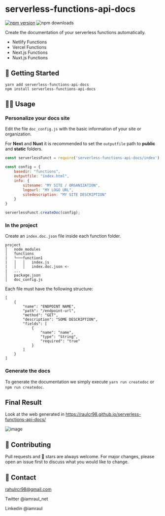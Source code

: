 # serverless-functions-api-docs

[![npm version](https://badge.fury.io/js/serverless-functions-api-docs.svg)](https://badge.fury.io/js/serverless-functions-api-docs)
![npm downloads](https://img.shields.io/npm/dm/serverless-functions-api-docs.svg)

Create the documentation of your serverless functions automatically.

* Netlify Functions
* Vercel Functions
* Next.js Functions
* Nuxt.js Functions

## 🚀 Getting Started

```
yarn add serverless-functions-api-docs
npm install serverless-functions-api-docs
```

## 👩‍💻 Usage

### Personalize your docs site

Edit the file `doc_config.js` with the basic information of your site or organization.

For **Next** and **Nuxt** it is recommended to set the `outputfile` path to **public** and **static** folders.

```javascript
const serverlessFunct = require('serverless-functions-api-docs/index');

const config = {
    basedir: "functions",
    outputfile: "index.html",
    info: {
        sitename: "MY SITE / ORGANIZATION",
        logourl: "MY LOGO URL",
        sitedescription: "MY SITE DESCRIPTION"
    }
}

serverlessFunct.createDoc(config);
```

### In the project

Create an `index.doc.json` file inside each function folder.

```
project
│   node_modules
│   functions
|   └───function1
|   │   │   index.js
|   │   │   index.doc.json <-
|   ...
│   package.json
│   doc_config.js    
```

Each file must have the following structure:

```
[
    {
        "name": "ENDPOINT NAME",
        "path": "/endpoint-url",
        "method": "GET",
        "description": "SOME DESCRIPTION",
        "fields": [
            {
                "name": "name",
                "type": "String",
                "required": "true"
            }
        ]
    }
]
```

### Generate the docs

To generate the documentation we simply execute `yarn run createdoc` or `npm run createdoc`.

## Final Result

Look at the web generated in https://raulcr98.github.io/serverless-functions-api-docs/

![image](https://user-images.githubusercontent.com/32805147/142460481-ab0d5a76-1a51-48c3-b663-0ff0f49ad8fe.png)

## 👏 Contributing

Pull requests and 🌟 stars are always welcome.
For major changes, please open an issue first to discuss what you would like to change.

## 📩 Contact

rahulrcr98@gmail.com

Twitter @iamraul_net

Linkedin @iamraul


